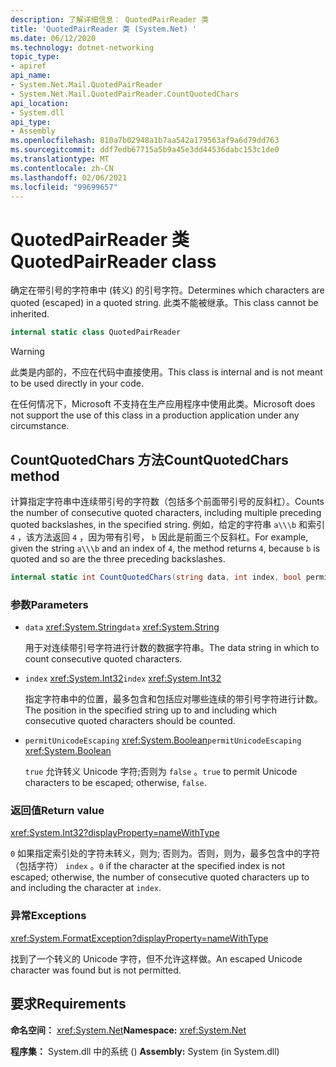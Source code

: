 ```yaml
---
description: 了解详细信息： QuotedPairReader 类
title: 'QuotedPairReader 类 (System.Net) '
ms.date: 06/12/2020
ms.technology: dotnet-networking
topic_type:
- apiref
api_name:
- System.Net.Mail.QuotedPairReader
- System.Net.Mail.QuotedPairReader.CountQuotedChars
api_location:
- System.dll
api_type:
- Assembly
ms.openlocfilehash: 810a7b02948a1b7aa542a179563af9a6d79dd763
ms.sourcegitcommit: ddf7edb67715a5b9a45e3dd44536dabc153c1de0
ms.translationtype: MT
ms.contentlocale: zh-CN
ms.lasthandoff: 02/06/2021
ms.locfileid: "99699657"
---
```

# <a name="quotedpairreader-class"></a><span data-ttu-id="f63e7-103">QuotedPairReader 类</span><span class="sxs-lookup"><span data-stu-id="f63e7-103">QuotedPairReader class</span></span>

<span data-ttu-id="f63e7-104">确定在带引号的字符串中 (转义) 的引号字符。</span><span class="sxs-lookup"><span data-stu-id="f63e7-104">Determines which characters are quoted (escaped) in a quoted string.</span></span> <span data-ttu-id="f63e7-105">此类不能被继承。</span><span class="sxs-lookup"><span data-stu-id="f63e7-105">This class cannot be inherited.</span></span>

```csharp
internal static class QuotedPairReader
```

> [!WARNING]
> <span data-ttu-id="f63e7-106">此类是内部的，不应在代码中直接使用。</span><span class="sxs-lookup"><span data-stu-id="f63e7-106">This class is internal and is not meant to be used directly in your code.</span></span>
>
> <span data-ttu-id="f63e7-107">在任何情况下，Microsoft 不支持在生产应用程序中使用此类。</span><span class="sxs-lookup"><span data-stu-id="f63e7-107">Microsoft does not support the use of this class in a production application under any circumstance.</span></span>

## <a name="countquotedchars-method"></a><span data-ttu-id="f63e7-108">CountQuotedChars 方法</span><span class="sxs-lookup"><span data-stu-id="f63e7-108">CountQuotedChars method</span></span>

<span data-ttu-id="f63e7-109">计算指定字符串中连续带引号的字符数（包括多个前面带引号的反斜杠）。</span><span class="sxs-lookup"><span data-stu-id="f63e7-109">Counts the number of consecutive quoted characters, including multiple preceding quoted backslashes, in the specified string.</span></span> <span data-ttu-id="f63e7-110">例如，给定的字符串 `a\\\b` 和索引 `4` ，该方法返回 `4` ，因为带有引号， `b` 因此是前面三个反斜杠。</span><span class="sxs-lookup"><span data-stu-id="f63e7-110">For example, given the string `a\\\b` and an index of `4`, the method returns `4`, because `b` is quoted and so are the three preceding backslashes.</span></span>

```csharp
internal static int CountQuotedChars(string data, int index, bool permitUnicodeEscaping)
```

### <a name="parameters"></a><span data-ttu-id="f63e7-111">参数</span><span class="sxs-lookup"><span data-stu-id="f63e7-111">Parameters</span></span>

- <span data-ttu-id="f63e7-112">`data` <xref:System.String></span><span class="sxs-lookup"><span data-stu-id="f63e7-112">`data` <xref:System.String></span></span>

  <span data-ttu-id="f63e7-113">用于对连续带引号字符进行计数的数据字符串。</span><span class="sxs-lookup"><span data-stu-id="f63e7-113">The data string in which to count consecutive quoted characters.</span></span>

- <span data-ttu-id="f63e7-114">`index` <xref:System.Int32></span><span class="sxs-lookup"><span data-stu-id="f63e7-114">`index` <xref:System.Int32></span></span>

  <span data-ttu-id="f63e7-115">指定字符串中的位置，最多包含和包括应对哪些连续的带引号字符进行计数。</span><span class="sxs-lookup"><span data-stu-id="f63e7-115">The position in the specified string up to and including which consecutive quoted characters should be counted.</span></span>

- <span data-ttu-id="f63e7-116">`permitUnicodeEscaping` <xref:System.Boolean></span><span class="sxs-lookup"><span data-stu-id="f63e7-116">`permitUnicodeEscaping` <xref:System.Boolean></span></span>

  <span data-ttu-id="f63e7-117">`true` 允许转义 Unicode 字符;否则为 `false` 。</span><span class="sxs-lookup"><span data-stu-id="f63e7-117">`true` to permit Unicode characters to be escaped; otherwise, `false`.</span></span>

### <a name="return-value"></a><span data-ttu-id="f63e7-118">返回值</span><span class="sxs-lookup"><span data-stu-id="f63e7-118">Return value</span></span>

<xref:System.Int32?displayProperty=nameWithType>

<span data-ttu-id="f63e7-119">`0` 如果指定索引处的字符未转义，则为; 否则为。否则，则为，最多包含中的字符（包括字符） `index` 。</span><span class="sxs-lookup"><span data-stu-id="f63e7-119">`0` if the character at the specified index is not escaped; otherwise, the number of consecutive quoted characters up to and including the character at `index`.</span></span>

### <a name="exceptions"></a><span data-ttu-id="f63e7-120">异常</span><span class="sxs-lookup"><span data-stu-id="f63e7-120">Exceptions</span></span>

<xref:System.FormatException?displayProperty=nameWithType>

<span data-ttu-id="f63e7-121">找到了一个转义的 Unicode 字符，但不允许这样做。</span><span class="sxs-lookup"><span data-stu-id="f63e7-121">An escaped Unicode character was found but is not permitted.</span></span>

## <a name="requirements"></a><span data-ttu-id="f63e7-122">要求</span><span class="sxs-lookup"><span data-stu-id="f63e7-122">Requirements</span></span>

<span data-ttu-id="f63e7-123">**命名空间：** <xref:System.Net></span><span class="sxs-lookup"><span data-stu-id="f63e7-123">**Namespace:** <xref:System.Net></span></span>

<span data-ttu-id="f63e7-124">**程序集：** System.dll 中的系统 () </span><span class="sxs-lookup"><span data-stu-id="f63e7-124">**Assembly:** System (in System.dll)</span></span>
